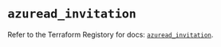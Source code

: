 # `azuread_invitation`

Refer to the Terraform Registory for docs: [`azuread_invitation`](https://registry.terraform.io/providers/hashicorp/azuread/2.37.1/docs/resources/invitation).

